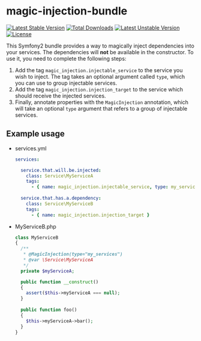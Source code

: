 magic-injection-bundle
======================
[![Latest Stable Version](https://poser.pugx.org/ppokatilo/magic-injection-bundle/v/stable.svg)](https://packagist.org/packages/ppokatilo/magic-injection-bundle)
[![Total Downloads](https://poser.pugx.org/ppokatilo/magic-injection-bundle/downloads.svg)](https://packagist.org/packages/ppokatilo/magic-injection-bundle)
[![Latest Unstable Version](https://poser.pugx.org/ppokatilo/magic-injection-bundle/v/unstable.svg)](https://packagist.org/packages/ppokatilo/magic-injection-bundle)
[![License](https://poser.pugx.org/ppokatilo/magic-injection-bundle/license.svg)](https://packagist.org/packages/ppokatilo/magic-injection-bundle)

This Symfony2 bundle provides a way to magically inject dependencies into your services. The dependencies
will **not** be available in the constructor. To use it, you need to complete the following steps:

1. Add the tag `magic_injection.injectable_service` to the service you wish to inject. The tag takes
an optional argument called `type`, which you can use to group injectable services.
2. Add the tag
`magic_injection.injection_target` to the service which should receive the injected services.
3. Finally, annotate properties with the `MagicInjection` annotation, which will take an optional `type`
argument that refers to a group of injectable services.

Example usage
-------------
* services.yml
  ```yaml
  services:
  
    service.that.will.be.injected:
      class: Service\MyServiceA
      tags:
        - { name: magic_injection.injectable_service, type: my_services }
        
    service.that.has.a.dependency:
      class: Service\MyServiceB
      tags:
        - { name: magic_injection.injection_target }
  ```
* MyServiceB.php
  ```php
  class MyServiceB
  {
    /**
     * @MagicInjection(type="my_services")
     * @var \Service\MyServiceA
     */
    private $myServiceA;
  
    public function __construct()
    {
      assert($this->myServiceA === null);
    }
    
    public function foo()
    {
      $this->myServiceA->bar();
    }
  }
  ```
